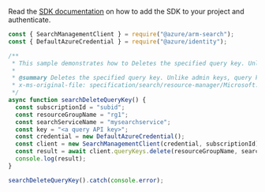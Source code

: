 Read the [SDK documentation](https://github.com/Azure/azure-sdk-for-js/blob/%40azure%2Farm-search_3.0.1/sdk/search/arm-search/README.md) on how to add the SDK to your project and authenticate.

```javascript
const { SearchManagementClient } = require("@azure/arm-search");
const { DefaultAzureCredential } = require("@azure/identity");

/**
 * This sample demonstrates how to Deletes the specified query key. Unlike admin keys, query keys are not regenerated. The process for regenerating a query key is to delete and then recreate it.
 *
 * @summary Deletes the specified query key. Unlike admin keys, query keys are not regenerated. The process for regenerating a query key is to delete and then recreate it.
 * x-ms-original-file: specification/search/resource-manager/Microsoft.Search/stable/2020-08-01/examples/SearchDeleteQueryKey.json
 */
async function searchDeleteQueryKey() {
  const subscriptionId = "subid";
  const resourceGroupName = "rg1";
  const searchServiceName = "mysearchservice";
  const key = "<a query API key>";
  const credential = new DefaultAzureCredential();
  const client = new SearchManagementClient(credential, subscriptionId);
  const result = await client.queryKeys.delete(resourceGroupName, searchServiceName, key);
  console.log(result);
}

searchDeleteQueryKey().catch(console.error);
```
